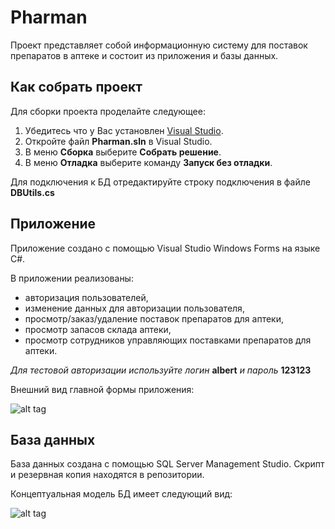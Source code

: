 # Pharman
Проект представляет собой информационную систему для поставок препаратов в аптеке и состоит из приложения и базы данных.

## Как собрать проект

Для сборки проекта проделайте следующее:

1. Убедитесь что у Вас установлен <a href="https://visualstudio.microsoft.com/">Visual Studio</a>.
2. Откройте файл **Pharman.sln** в Visual Studio.
3. В меню **Сборка** выберите **Собрать решение**.
5. В меню **Отладка** выберите команду **Запуск без отладки**.

Для подключения к БД отредактируйте строку подключения в файле **DBUtils.cs**

## Приложение
Приложение создано с помощью Visual Studio Windows Forms на языке С#.

В приложении реализованы:
*	авторизация пользователей,
*	изменение данных для авторизации пользователя,
*	просмотр/заказ/удаление поставок препаратов для аптеки,
*	просмотр запасов склада аптеки,
*	просмотр сотрудников управляющих поставками препаратов для аптеки.

*Для тестовой авторизации используйте логин* **albert** *и пароль* **123123**

Внешний вид главной формы приложения:

![alt tag](https://i.imgur.com/VbKdMCk.png "Главная форма приложения")

## База данных
База данных создана с помощью SQL Server Management Studio. Скрипт и резервная копия находятся в репозитории.

Концептуальная модель БД имеет следующий вид:

![alt tag](https://i.imgur.com/9wHVPPM.jpg "Концептуальная модель базы данных")
